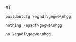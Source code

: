 #T

```buildoutcfg
buildoutcfg \egadf\gegwe\nhgg
```

```
nothing \egadf\gegwe\nhgg
```


```no
no \egadf\gegwe\nhgg
```
